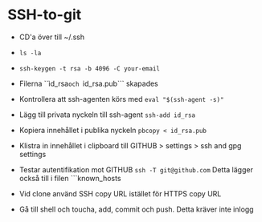 # SSH-to-git

* CD'a över till ~/.ssh

* ```ls -la```

* ```ssh-keygen -t rsa -b 4096 -C your-email```

* Filerna ``ìd_rsa```och ```id_rsa.pub``` skapades

* Kontrollera att ssh-agenten körs med ```eval "$(ssh-agent -s)"```

* Lägg till privata nyckeln till ssh-agent ```ssh-add id_rsa```

* Kopiera innehållet i publika nyckeln ```pbcopy < id_rsa.pub```

* Klistra in innehållet i clipboard till GITHUB > settings > ssh and gpg settings

* Testar autentifikation mot GITHUB ```ssh -T git@github.com``` Detta lägger också till i filen ```known_hosts

* Vid clone använd SSH copy URL istället för HTTPS copy URL

* Gå till shell och toucha, add, commit och push. Detta kräver inte inlogg
